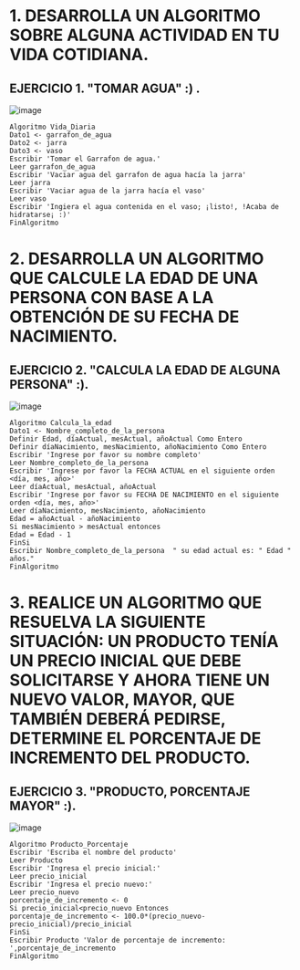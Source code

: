   # 1. DESARROLLA UN ALGORITMO SOBRE ALGUNA ACTIVIDAD EN TU VIDA COTIDIANA.
  ## EJERCICIO 1. "TOMAR AGUA" :) .
 
  ![image](https://user-images.githubusercontent.com/119713702/212167699-791b6b26-3dc0-4feb-96da-7eb05974f629.png)

  	Algoritmo Vida_Diaria
	Dato1 <- garrafon_de_agua
	Dato2 <- jarra
	Dato3 <- vaso
	Escribir 'Tomar el Garrafon de agua.'
	Leer garrafon_de_agua
	Escribir 'Vaciar agua del garrafon de agua hacía la jarra'
	Leer jarra
	Escribir 'Vaciar agua de la jarra hacía el vaso'
	Leer vaso
	Escribir 'Ingiera el agua contenida en el vaso; ¡listo!, !Acaba de hidratarse¡ :)'
	FinAlgoritmo
 
  # 2. DESARROLLA UN ALGORITMO QUE CALCULE LA EDAD DE UNA PERSONA CON BASE A LA OBTENCIÓN DE SU FECHA DE NACIMIENTO. 
  ## EJERCICIO 2. "CALCULA LA EDAD DE ALGUNA PERSONA" :).
  
  ![image](https://user-images.githubusercontent.com/119713702/212204447-71582005-d2dc-4438-8365-3ebf4b50c996.png)

    Algoritmo Calcula_la_edad
	Dato1 <- Nombre_completo_de_la_persona
	Definir Edad, díaActual, mesActual, añoActual Como Entero
	Definir díaNacimiento, mesNacimiento, añoNacimiento Como Entero
	Escribir 'Ingrese por favor su nombre completo'
	Leer Nombre_completo_de_la_persona
	Escribir 'Ingrese por favor la FECHA ACTUAL en el siguiente orden <día, mes, año>'
	Leer díaActual, mesActual, añoActual
	Escribir 'Ingrese por favor su FECHA DE NACIMIENTO en el siguiente orden <día, mes, año>'
	Leer díaNacimiento, mesNacimiento, añoNacimiento
	Edad = añoActual - añoNacimiento
	Si mesNacimiento > mesActual entonces 
	Edad = Edad - 1
	FinSi
	Escribir Nombre_completo_de_la_persona	" su edad actual es: " Edad " años."
	FinAlgoritmo
	
  # 3. REALICE UN ALGORITMO QUE RESUELVA LA SIGUIENTE SITUACIÓN: UN PRODUCTO TENÍA UN PRECIO INICIAL QUE DEBE SOLICITARSE Y AHORA TIENE UN NUEVO VALOR, MAYOR, QUE TAMBIÉN DEBERÁ PEDIRSE, DETERMINE EL PORCENTAJE DE INCREMENTO DEL PRODUCTO.

  ## EJERCICIO 3. "PRODUCTO, PORCENTAJE MAYOR" :).
  
  ![image](https://user-images.githubusercontent.com/119713702/212222247-9d8cef5a-e6c1-42f1-8419-681e73e187a0.png)

	Algoritmo Producto_Porcentaje
	Escribir 'Escriba el nombre del producto'
	Leer Producto
	Escribir 'Ingresa el precio inicial:'
	Leer precio_inicial
	Escribir 'Ingresa el precio nuevo:'
	Leer precio_nuevo
	porcentaje_de_incremento <- 0
	Si precio_inicial<precio_nuevo Entonces
	porcentaje_de_incremento <- 100.0*(precio_nuevo-precio_inicial)/precio_inicial
	FinSi
	Escribir Producto 'Valor de porcentaje de incremento: ',porcentaje_de_incremento
	FinAlgoritmo
